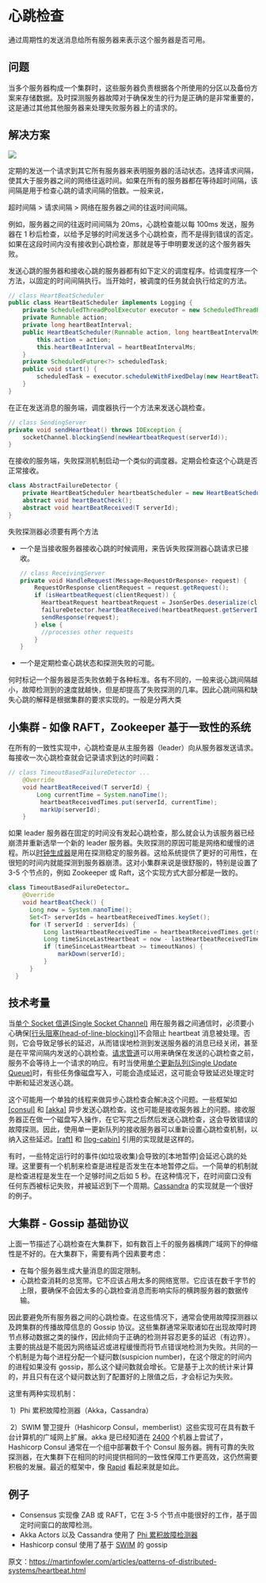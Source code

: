 # 心跳检查

通过周期性的发送消息给所有服务器来表示这个服务器是否可用。

## 问题

当多个服务器构成一个集群时，这些服务器负责根据各个所使用的分区以及备份方案来存储数据。及时探测服务器故障对于确保发生的行为是正确的是非常重要的，这是通过其他其他服务器来处理失败服务器上的请求的。

## 解决方案

![](../asserts/Heartbeat.png)

定期的发送一个请求到其它所有服务器来表明服务器的活动状态。选择请求间隔，使其大于服务器之间的网络往返时间。如果在所有的服务器都在等待超时间隔，该间隔是用于检查心跳的请求间隔的倍数。一般来说，

超时间隔 > 请求间隔 > 网络在服务器之间的往返时间间隔。

例如，服务器之间的往返时间间隔为 20ms，心跳检查能以每 100ms 发送，服务器在 1 秒后检查，以给予足够的时间发送多个心跳检查，而不是得到错误的否定。如果在这段时间内没有接收到心跳检查，那就是等于申明要发送的这个服务器失败。

发送心跳的服务器和接收心跳的服务器都有如下定义的调度程序。给调度程序一个方法，以固定的时间间隔执行。当开始时，被调度的任务就会执行给定的方法。

```java
// class HeartBeatScheduler
public class HeartBeatScheduler implements Logging {
	private ScheduledThreadPoolExecutor executor = new ScheduledThreadPoolExecutor(1);
	private Runnable action;
	private long heartBeatInterval;
	public HeartBeatScheduler(Runnable action, long heartBeatIntervalMs) {
		this.action = action;
		this.heartBeatInterval = heartBeatIntervalMs;
	}
	private ScheduledFuture<?> scheduledTask;
	public void start() {
		scheduledTask = executor.scheduleWithFixedDelay(new HeartBeatTask(action), heartBeatInterval, heartBeatInterval, TimeUnit.MILLISECONDS);
	}
}
```

在正在发送消息的服务端，调度器执行一个方法来发送心跳检查。

```java
// class SendingServer
private void sendHeartbeat() throws IOException {
  	socketChannel.blockingSend(newHeartbeatRequest(serverId));
}
```

在接收的服务端，失败探测机制启动一个类似的调度器。定期会检查这个心跳是否正常接收。

```java
class AbstractFailureDetector {
    private HeartBeatScheduler heartbeatScheduler = new HeartBeatScheduler(heartBeatCheck, 100l);
    abstract void heartBeatCheck();
    abstract void heartBeatReceived(T serverId);
}
```

失败探测器必须要有两个方法

- 一个是当接收服务器接收心跳的时候调用，来告诉失败探测器心跳请求已接收。

  ```java
  // class ReceivingServer
  private void HandleRequest(Message<RequestOrResponse> request) {
      RequestOrResponse clientRequest = request.getRequest();
      if (isHeartbeatRequest(clientRequest)) {
        HeartbeatRequest heartbeatRequest = JsonSerDes.deserialize(clientRequest.getMessageBodyJson(), HeartbeatRequest.class);
        failureDetector.heartBeatReceived(heartbeatRequest.getServerId());
        sendResponse(request);
      } else {
        //processes other requests
      }
  }
  ```

- 一个是定期检查心跳状态和探测失败的可能。

何时标记一个服务器是否失败依赖于各种标准。各有不同的，一般来说心跳间隔越小，故障检测到的速度就越快，但是却提高了失败探测的几率。因此心跳间隔和缺失心跳的解释是根据集群的要求实现的。一般是分两大类

## 小集群 - 如像 RAFT，Zookeeper 基于一致性的系统

在所有的一致性实现中，心跳检查是从主服务器（leader）向从服务器发送请求。每接收一次心跳检查就会记录请求到达的时间戳：

```java
// class TimeoutBasedFailureDetector ...
	@Override
	void heartBeatReceived(T serverId) {
		Long currentTime = System.nanoTime();
         heartbeatReceivedTimes.put(serverId, currentTime);
         markUp(serverId);
	}
```

如果 leader 服务器在固定的时间没有发起心跳检查，那么就会认为该服务器已经崩溃并重新选举一个新的 leader 服务器。失败探测的原因可能是网络和缓慢的进程。所以[时钟生成器](https://martinfowler.com/articles/patterns-of-distributed-systems/generation.html)是用在探测稳定的服务器。这给系统提供了更好的可用性，在很短的时间内就能探测到服务器崩溃。这对小集群来说是很舒服的，特别是设置了 3-5 个节点的，例如 Zookeeper  或 Raft，这个实现方式大部分都是一致的。

```java
class TimeoutBasedFailureDetector… 
    @Override
    void heartBeatCheck() {
      Long now = System.nanoTime();
      Set<T> serverIds = heartbeatReceivedTimes.keySet();
      for (T serverId : serverIds) {
          Long lastHeartbeatReceivedTime = heartbeatReceivedTimes.get(serverId);
          Long timeSinceLastHeartbeat = now - lastHeartbeatReceivedTime;
          if (timeSinceLastHeartbeat >= timeoutNanos) {
              markDown(serverId);
          }
      }
  }
```

## 技术考量

当[单个 Socket 信道(Single Socket Channel)](https://martinfowler.com/articles/patterns-of-distributed-systems/single-socket-channel.html) 用在服务器之间通信时，必须要小心确保[[行头阻塞(head-of-line-blocking)](https://en.wikipedia.org/wiki/Head-of-line_blocking)]不会阻止 heartbeat 消息被处理。否则，它会导致足够长的延迟，从而错误地检测到发送服务器的消息已经关闭，甚至是在平常间隔内发送的心跳检查。[请求管道](https://martinfowler.com/articles/patterns-of-distributed-systems/request-pipeline.html)可以用来确保在发送的心跳检查之前，服务不会等待上一个请求的响应。有时当使用[单个更新队列(Single Update Queue)](https://martinfowler.com/articles/patterns-of-distributed-systems/singular-update-queue.html)时，有些任务像磁盘写入，可能会造成延迟，这可能会导致延迟处理定时中断和延迟发送心跳。

这个可能用一个单独的线程来做异步心跳检查会解决这个问题。一些框架如 [[consul]](https://www.consul.io/) 和 [[akka]](https://akka.io/) 异步发送心跳检查。这也可能是接收服务器上的问题。接收服务器正在做一个磁盘写入操作，在它写完之后然后发送心跳检查，这会导致错误的故障探测。因此，使用单一更新队列的接收服务器可以重新设置心跳检查机制，以纳入这些延迟。[[raft]](https://raft.github.io/) 和 [[log-cabin]](https://github.com/logcabin/logcabin) 引用的实现就是这样的。

有时，一些特定运行时的事件(如垃圾收集)会导致的[本地暂停]会延迟心跳的处理。这里要有一个机制来检查是进程是否发生在本地暂停之后。一个简单的机制就是检查进程是发生在一个足够时间之后如 5 秒。在这种情况下，在时间窗口没有任何东西被标记失败，并被延迟到下一个周期。[Cassandra](https://issues.apache.org/jira/browse/CASSANDRA-9183) 的实现就是一个很好的例子。

## 大集群 - Gossip 基础协议

上面一节描述了心跳检查在大集群下，如有数百上千的服务器横跨广域网下的伸缩性是不好的。在大集群下，需要有两个因素要考虑：

- 在每个服务器生成大量消息的固定限制。
- 心跳检查消耗的总宽带。它不应该占用太多的网络宽带。它应该在数千字节的上限，要确保不会因太多的心跳检查消息而影响实际的横跨服务器的数据传输。

因此要避免所有服务器之间的心跳检查。在这些情况下，通常会使用故障探测器以及跨集群的传播故障信息的 Gossip 协议。这些集群通常采取诸如在出现故障时跨节点移动数据之类的操作，因此倾向于正确的检测并容忍更多的延迟（有边界）。主要的挑战是不能因为网络延迟或进程缓慢而将节点错误地检测为失败。共同的一个机制是为每个进程分配一个疑问数(suspicion number)，在这个限定的时间内的进程如果没有 gossip，那么这个疑问数就会增长。它是基于上次的统计来计算的，并且只有在这个疑问数达到了配置好的上限值之后，才会标记为失败。

这里有两种实现机制：

​	1）Phi 累积故障检测器（Akka，Cassandra）

​	2）SWIM 警卫提升（Hashicorp Consul，memberlist）这些实现可在具有数千台计算机的广域网上扩展。akka 是已经知道在 [2400](https://www.lightbend.com/blog/running-a-2400-akka-nodes-cluster-on-google-compute-engine) 个机器上尝试了，Hashicorp Consul 通常在一个组中部署数千个 Consul 服务器。拥有可靠的失败探测器，在大集群下在相同的时间提供相同的一致性保障工作更高效，这仍然需要积极的发展。最近的框架中，像 [Rapid](https://www.usenix.org/conference/atc18/presentation/suresh) 看起来就是如此。

## 例子

- Consensus 实现像 ZAB 或 RAFT，它在 3-5 个节点中能很好的工作，基于固定时间窗口的故障检测。
- Akka Actors 以及 Cassandra 使用了 [Phi 累积故障检测器](http://citeseerx.ist.psu.edu/viewdoc/download?doi=10.1.1.80.7427&rep=rep1&type=pdf)
- Hashicorp consul 使用了基于 [SWIM](https://www.cs.cornell.edu/projects/Quicksilver/public_pdfs/SWIM.pdf) 的 gossip

原文：https://martinfowler.com/articles/patterns-of-distributed-systems/heartbeat.html